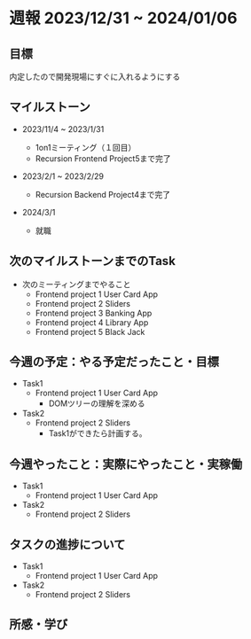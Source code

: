 # 週報 2023/12/31 ~ 2024/01/06

## 目標
内定したので開発現場にすぐに入れるようにする

## マイルストーン
- 2023/11/4 ~ 2023/1/31
    - 1on1ミーティング（１回目）
    - Recursion Frontend Project5まで完了
    
- 2023/2/1 ~ 2023/2/29
    - Recursion Backend Project4まで完了

- 2024/3/1
    - 就職

## 次のマイルストーンまでのTask
- 次のミーティングまでやること
    - Frontend project 1 User Card App
    - Frontend project 2 Sliders
    - Frontend project 3 Banking App
    - Frontend project 4 Library App
    - Frontend project 5 Black Jack
    
## 今週の予定：やる予定だったこと・目標
- Task1
    - Frontend project 1 User Card App
      - DOMツリーの理解を深める
- Task2
    - Frontend project 2 Sliders
      - Task1ができたら計画する。
## 今週やったこと：実際にやったこと・実稼働
- Task1
    - Frontend project 1 User Card App
- Task2
    - Frontend project 2 Sliders
## タスクの進捗について
- Task1
    - Frontend project 1 User Card App
- Task2
    - Frontend project 2 Sliders
## 所感・学び
